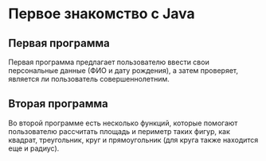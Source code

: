 # Первое знакомство с Java
## Первая программа
Первая программа предлагает пользователю ввести свои персональные данные (ФИО и дату рождения), а затем проверяет, является ли пользователь совершеннолетним.
## Вторая программа
Во второй программе есть несколько функций, которые помогают пользователю рассчитать площадь и периметр таких фигур, как квадрат, треугольник, круг и прямоугольник (для круга также находится еще и радиус).

